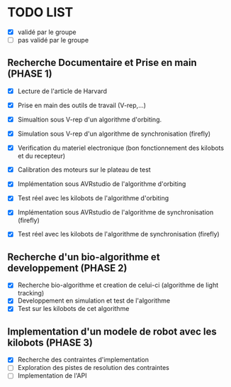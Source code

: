 TODO LIST
=========

- [x] validé par le groupe 
- [ ] pas validé par le groupe 

Recherche Documentaire et Prise en main (PHASE 1)
-------------------------------------------------

- [x] Lecture de l'article de Harvard
- [x] Prise en main des outils de travail (V-rep,...)
- [x] Simualtion sous V-rep d'un algorithme d'orbiting.
- [x] Simulation sous V-rep d'un algorithme de synchronisation (firefly)
- [x] Verification du materiel electronique (bon fonctionnement des kilobots et du recepteur)
- [x] Calibration des moteurs sur le plateau de test
- [x] Implémentation sous AVRstudio de l'algorithme d'orbiting
- [x] Test réel avec les kilobots de l'algorithme d'orbiting
- [x] Implémentation sous AVRstudio de l'algorithme de synchronisation (firefly)
- [x] Test réel avec les kilobots de l'algorithme de synchronisation (firefly)


Recherche d'un bio-algorithme et developpement (PHASE 2)
--------------------------------------------------------

- [x] Recherche bio-algorithme et creation de celui-ci (algorithme de light tracking)
- [x] Developpement en simulation et test de l'algorithme
- [x] Test sur les kilobots de cet algorithme

Implementation d'un modele de robot avec les kilobots (PHASE 3)
---------------------------------------------------------------

- [x] Recherche des contraintes d'implementation
- [ ] Exploration des pistes de resolution des contraintes
- [ ] Implementation de l'API
